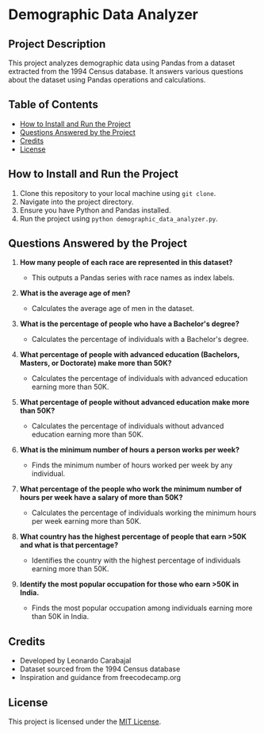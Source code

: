 # Demographic Data Analyzer

## Project Description
This project analyzes demographic data using Pandas from a dataset extracted from the 1994 Census database. It answers various questions about the dataset using Pandas operations and calculations.

## Table of Contents
- [How to Install and Run the Project](#how-to-install-and-run-the-project)
- [Questions Answered by the Project](#questions-answered-by-the-project)
- [Credits](#credits)
- [License](#license)

## How to Install and Run the Project
1. Clone this repository to your local machine using `git clone`.
2. Navigate into the project directory.
3. Ensure you have Python and Pandas installed.
4. Run the project using `python demographic_data_analyzer.py`.

## Questions Answered by the Project
1. **How many people of each race are represented in this dataset?**
   - This outputs a Pandas series with race names as index labels.

2. **What is the average age of men?**
   - Calculates the average age of men in the dataset.

3. **What is the percentage of people who have a Bachelor's degree?**
   - Calculates the percentage of individuals with a Bachelor's degree.

4. **What percentage of people with advanced education (Bachelors, Masters, or Doctorate) make more than 50K?**
   - Calculates the percentage of individuals with advanced education earning more than 50K.

5. **What percentage of people without advanced education make more than 50K?**
   - Calculates the percentage of individuals without advanced education earning more than 50K.

6. **What is the minimum number of hours a person works per week?**
   - Finds the minimum number of hours worked per week by any individual.

7. **What percentage of the people who work the minimum number of hours per week have a salary of more than 50K?**
   - Calculates the percentage of individuals working the minimum hours per week earning more than 50K.

8. **What country has the highest percentage of people that earn >50K and what is that percentage?**
   - Identifies the country with the highest percentage of individuals earning more than 50K.

9. **Identify the most popular occupation for those who earn >50K in India.**
   - Finds the most popular occupation among individuals earning more than 50K in India.

## Credits
- Developed by Leonardo Carabajal
- Dataset sourced from the 1994 Census database
- Inspiration and guidance from freecodecamp.org


## License
This project is licensed under the [MIT License](./LICENSE).